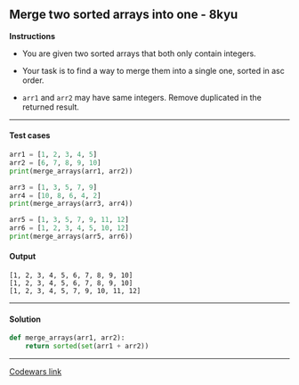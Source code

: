 ## Merge two sorted arrays into one - 8kyu

**Instructions**

- You are given two sorted arrays that both only contain integers. 

- Your task is to find a way to merge them into a single one, sorted in asc order. 

- `arr1` and `arr2` may have same integers. Remove duplicated in the returned result.

---

#### Test cases

```python
arr1 = [1, 2, 3, 4, 5]
arr2 = [6, 7, 8, 9, 10]
print(merge_arrays(arr1, arr2))

arr3 = [1, 3, 5, 7, 9]
arr4 = [10, 8, 6, 4, 2]
print(merge_arrays(arr3, arr4))

arr5 = [1, 3, 5, 7, 9, 11, 12]
arr6 = [1, 2, 3, 4, 5, 10, 12]
print(merge_arrays(arr5, arr6))
```

#### Output 

```
[1, 2, 3, 4, 5, 6, 7, 8, 9, 10]
[1, 2, 3, 4, 5, 6, 7, 8, 9, 10]
[1, 2, 3, 4, 5, 7, 9, 10, 11, 12]
```

---

#### Solution

```python
def merge_arrays(arr1, arr2):
    return sorted(set(arr1 + arr2))
```

---

[Codewars link](https://www.codewars.com/kata/5899642f6e1b25935d000161)

